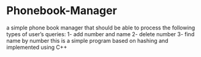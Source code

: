 # Phonebook-Manager
a simple phone book manager that should be able to process the
following types of user’s queries:
1- add number and name
2- delete number
3- find name by number
this is a simple program based on hashing  and implemented using C++
